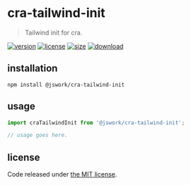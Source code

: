 # cra-tailwind-init
> Tailwind init for cra.

[![version][version-image]][version-url]
[![license][license-image]][license-url]
[![size][size-image]][size-url]
[![download][download-image]][download-url]

## installation
```shell
npm install @jswork/cra-tailwind-init
```

## usage
```js
import craTailwindInit from '@jswork/cra-tailwind-init';

// usage goes here.
```

## license
Code released under [the MIT license](https://github.com/afeiship/cra-tailwind-init/blob/master/LICENSE.txt).

[version-image]: https://img.shields.io/npm/v/@jswork/cra-tailwind-init
[version-url]: https://npmjs.org/package/@jswork/cra-tailwind-init

[license-image]: https://img.shields.io/npm/l/@jswork/cra-tailwind-init
[license-url]: https://github.com/afeiship/cra-tailwind-init/blob/master/LICENSE.txt

[size-image]: https://img.shields.io/bundlephobia/minzip/@jswork/cra-tailwind-init
[size-url]: https://github.com/afeiship/cra-tailwind-init/blob/master/dist/cra-tailwind-init.min.js

[download-image]: https://img.shields.io/npm/dm/@jswork/cra-tailwind-init
[download-url]: https://www.npmjs.com/package/@jswork/cra-tailwind-init
